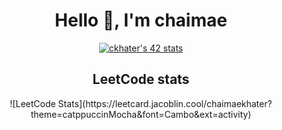 <h1 align="center">Hello 👋, I'm chaimae</h1>

<div align="center">
  <a href="https://github.com/oakoudad/badge42">
    <img src="https://badge.mediaplus.ma/starryblue/ckhater" alt="ckhater's 42 stats" />
  </a>
</div>


<h2 align="center">LeetCode stats</h2>
<div align="center">
  ![LeetCode Stats](https://leetcard.jacoblin.cool/chaimaekhater?theme=catppuccinMocha&font=Cambo&ext=activity)
</div>
<!---
ckhater/ckhater is a ✨ special ✨ repository because its `README.md` (this file) appears on your GitHub profile.
You can click the Preview link to take a look at your changes.
--->
